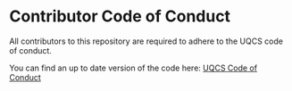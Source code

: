 # Contributor Code of Conduct

All contributors to this repository are required to adhere to the UQCS code of conduct.

You can find an up to date version of the code here: [UQCS Code of Conduct](https://github.com/UQComputingSociety/code-of-conduct/blob/master/README.md)